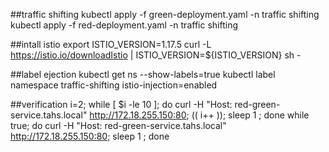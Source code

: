 ##traffic shifting
kubectl apply -f green-deployment.yaml -n traffic shifting
kubectl apply -f red-deployment.yaml -n traffic shifting

##intall istio
export ISTIO_VERSION=1.17.5
curl -L https://istio.io/downloadIstio | ISTIO_VERSION=${ISTIO_VERSION} sh -

##label ejection
kubectl get ns --show-labels=true
kubectl label namespace traffic-shifting istio-injection=enabled

##verification
i=2; while [ $i -le 10 ]; do curl -H "Host: red-green-service.tahs.local" http://172.18.255.150:80; (( i++ )); sleep 1 ; done
while true; do curl -H "Host: red-green-service.tahs.local" http://172.18.255.150:80; sleep 1 ; done